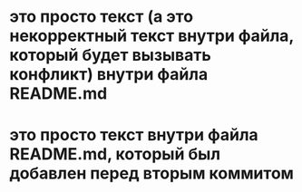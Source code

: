 # это просто текст (а это некорректный текст внутри файла, который будет вызывать конфликт) внутри файла README.md
# это просто текст внутри файла README.md, который был добавлен перед вторым коммитом